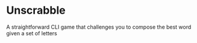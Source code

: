 # Unscrabble
A straightforward CLI game that challenges you to compose the best word given a set of letters
